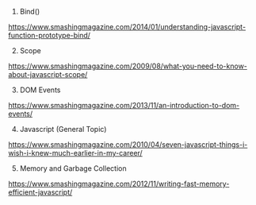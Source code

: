 1. Bind()

https://www.smashingmagazine.com/2014/01/understanding-javascript-function-prototype-bind/

2. Scope

https://www.smashingmagazine.com/2009/08/what-you-need-to-know-about-javascript-scope/

3. DOM Events

https://www.smashingmagazine.com/2013/11/an-introduction-to-dom-events/

4. Javascript (General Topic)

https://www.smashingmagazine.com/2010/04/seven-javascript-things-i-wish-i-knew-much-earlier-in-my-career/

5. Memory and Garbage Collection

https://www.smashingmagazine.com/2012/11/writing-fast-memory-efficient-javascript/
